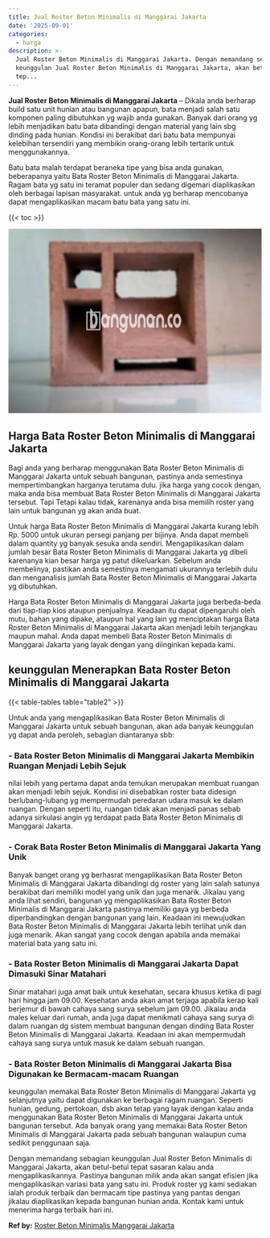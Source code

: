 ```yaml
---
title: Jual Roster Beton Minimalis di Manggarai Jakarta
date: '2025-09-01'
categories:
  - harga
description: >-
  Jual Roster Beton Minimalis di Manggarai Jakarta. Dengan memandang sebagian
  keunggulan Jual Roster Beton Minimalis di Manggarai Jakarta, akan betul-betul
  tep...
---
```


**Jual Roster Beton Minimalis di Manggarai Jakarta** – Dikala anda berharap build satu unit hunian atau bangunan apapun, bata menjadi salah satu komponen paling dibutuhkan yg wajib anda gunakan. Banyak dari orang yg lebih menjadikan batu bata dibandingi dengan material yang lain sbg dinding pada hunian. Kondisi ini berakibat dari batu bata mempunyai kelebihan tersendiri yang membikin orang-orang lebih tertarik untuk menggunakannya.

Batu bata malah terdapat beraneka tipe yang bisa anda gunakan, beberapanya yaitu Bata Roster Beton Minimalis di Manggarai Jakarta. Ragam bata yg satu ini teramat populer dan sedang digemari diaplikasikan oleh berbagai lapisan masyarakat. untuk anda yg berharap mencobanya dapat mengaplikasikan macam batu bata yang satu ini.

{{< toc >}}

![Jual Roster Beton Minimalis di Manggarai Jakarta](/images/bata-roster-minimalis-04.png)

## Harga Bata Roster Beton Minimalis di Manggarai Jakarta

Bagi anda yang berharap menggunakan Bata Roster Beton Minimalis di Manggarai Jakarta untuk sebuah bangunan, pastinya anda semestinya mempertimbangkan harganya terutama dulu. jika harga yang cocok dengan, maka anda bisa membuat Bata Roster Beton Minimalis di Manggarai Jakarta tersebut. Tapi Tetapi kalau tidak, karenanya anda bisa memilih roster yang lain untuk bangunan yg akan anda buat.

Untuk harga Bata Roster Beton Minimalis di Manggarai Jakarta kurang lebih Rp. 5000 untuk ukuran persegi panjang per bijinya. Anda dapat membeli dalam quantity yg banyak sesuka anda sendiri. Mengaplikasikan dalam jumlah besar Bata Roster Beton Minimalis di Manggarai Jakarta yg dibeli karenanya kian besar harga yg patut dikeluarkan. Sebelum anda membelinya, pastikan anda semestinya mengamati ukurannya terlebih dulu dan menganalisis jumlah Bata Roster Beton Minimalis di Manggarai Jakarta yg dibutuhkan.

Harga Bata Roster Beton Minimalis di Manggarai Jakarta juga berbeda-beda dari tiap-tiap kios ataupun penjualnya. Keadaan itu dapat dipengaruhi oleh mutu, bahan yang dipake, ataupun hal yang lain yg menciptakan harga Bata Roster Beton Minimalis di Manggarai Jakarta akan menjadi lebih terjangkau maupun mahal. Anda dapat membeli Bata Roster Beton Minimalis di Manggarai Jakarta yang layak dengan yang diinginkan kepada kami.

## keunggulan Menerapkan Bata Roster Beton Minimalis di Manggarai Jakarta

{{< table-tables table="table2" >}}

Untuk anda yang mengaplikasikan Bata Roster Beton Minimalis di Manggarai Jakarta untuk sebuah bangunan, akan ada banyak keunggulan yg dapat anda peroleh, sebagian diantaranya sbb:

### \- Bata Roster Beton Minimalis di Manggarai Jakarta Membikin Ruangan Menjadi Lebih Sejuk

nilai lebih yang pertama dapat anda temukan merupakan membuat ruangan akan menjadi lebih sejuk. Kondisi ini disebabkan roster bata didesign berlubang-lubang yg mempermudah peredaran udara masuk ke dalam ruangan. Dengan seperti itu, ruangan tidak akan menjadi panas sebab adanya sirkulasi angin yg terdapat pada Bata Roster Beton Minimalis di Manggarai Jakarta.

### \- Corak Bata Roster Beton Minimalis di Manggarai Jakarta Yang Unik

Banyak banget orang yg berhasrat mengaplikasikan Bata Roster Beton Minimalis di Manggarai Jakarta dibandingi dg roster yang lain salah satunya berakibat dari memiliki model yang unik dan juga menarik. Jikalau yang anda lihat sendiri, bangunan yg mengaplikasikan Bata Roster Beton Minimalis di Manggarai Jakarta pastinya memiliki gaya yg berbeda diperbandingkan dengan bangunan yang lain. Keadaan ini mewujudkan Bata Roster Beton Minimalis di Manggarai Jakarta lebih terlihat unik dan juga menarik. Akan sangat yang cocok dengan apabila anda memakai material bata yang satu ini.

### \- Bata Roster Beton Minimalis di Manggarai Jakarta Dapat Dimasuki Sinar Matahari

Sinar matahari juga amat baik untuk kesehatan, secara khusus ketika di pagi hari hingga jam 09.00. Kesehatan anda akan amat terjaga apabila kerap kali berjemur di bawah cahaya sang surya sebelum jam 09.00. Jikalau anda males keluar dari rumah, anda juga dapat menikmati cahaya sang surya di dalam ruangan dg sistem membuat bangunan dengan dinding Bata Roster Beton Minimalis di Manggarai Jakarta. Keadaan ini akan mempermudah cahaya sang surya untuk masuk ke dalam sebuah ruangan.

### \- Bata Roster Beton Minimalis di Manggarai Jakarta Bisa Digunakan ke Bermacam-macam Ruangan

keunggulan memakai Bata Roster Beton Minimalis di Manggarai Jakarta yg selanjutnya yaitu dapat digunakan ke berbagai ragam ruangan. Seperti hunian, gedung, pertokoan, dsb akan tetap yang layak dengan kalau anda menggunakan Bata Roster Beton Minimalis di Manggarai Jakarta untuk bangunan tersebut. Ada banyak orang yang memakai Bata Roster Beton Minimalis di Manggarai Jakarta pada sebuah bangunan walaupun cuma sedikit penggunaan saja.

Dengan memandang sebagian keunggulan Jual Roster Beton Minimalis di Manggarai Jakarta, akan betul-betul tepat sasaran kalau anda mengaplikasikannya. Pastinya bangunan milik anda akan sangat efisien jika mengaplikasikan variasi bata yang satu ini. Produk roster yg kami sediakan ialah produk terbaik dan bermacam tipe pastinya yang pantas dengan jikalau diaplikasikan kepada bangunan hunian anda. Kontak kami untuk menerima harga terbaik hari ini.

**Ref by:** [Roster Beton Minimalis Manggarai Jakarta](https://id.wikipedia.org/wiki/Roster)
